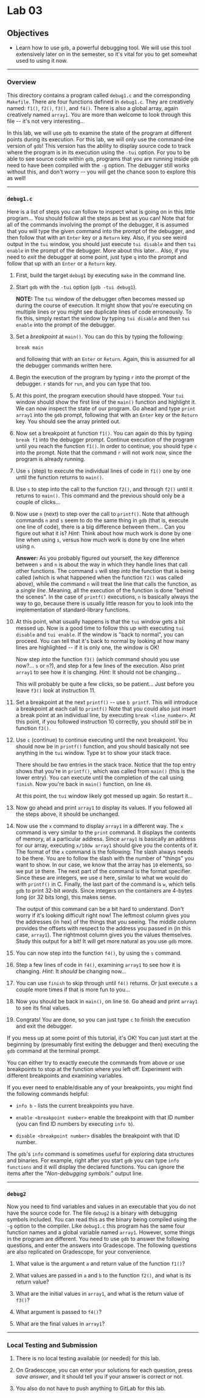 # Lab 03

## Objectives

- Learn how to use `gdb`, a powerful debugging tool. We will use this tool
  extensively later on in the semester, so it's vital for you to get somewhat
  used to using it now.

---

### Overview

This directory contains a program called `debug1.c` and the corresponding
`Makefile`. There are four functions defined in `debug1.c`. They are creatively
named: `f1()`, `f2()`, `f3()`, and `f4()`. There is also a global array, again
creatively named `array1`. You are more than welcome to look through this file
-- it's not very interesting...

In this lab, we will use `gdb` to examine the state of the program at different
points during its execution. For this lab, we will only use the command-line
version of `gdb`! This version has the ability to display source code to track
where the program is in its execution using the `-tui` option. For you to be
able to see source code within `gdb`, programs that you are running inside `gdb`
need to have been compiled with the `-g` option. The debugger still works
without this, and don't worry -- you will get the chance soon to explore this as
well!

---

### `debug1.c`

Here is a list of steps you can follow to inspect what is going on in this
little program... You should follow all the steps as best as you can! Note that
for all of the commands involving the prompt of the debugger, it is assumed that
you will type the given command into the prompt of the debugger, and then follow
that with an `Enter` key or a `Return` key. Also, if you see weird output in the
`tui` window, you should just execute `tui disable` and then `tui enable` in the
prompt of the debugger. More about this later... Also, if you need to *exit* the
debugger at some point, just type `q` into the prompt and follow that up with an
`Enter` or a `Return` key.

1. First, build the target `debug1` by executing `make` in the command line.

2. Start `gdb` with the `-tui` option (`gdb -tui debug1`). 

   **NOTE:** The `tui` window of the debugger often becomes messed up during the
   course of execution. It might show that you're executing on multiple lines or
   you might see duplicate lines of code erroneously. To fix this, simply
   restart the window by typing `tui disable` and then `tui enable` into the
   prompt of the debugger.


3. Set a *breakpoint* at `main()`. You can do this by typing the following:
   ```gdb
   break main
   ```
   and following that with an `Enter` or `Return`. Again, this is assumed for
   all the debugger commands written here.

4. Begin the execution of the program by typing `r` into the prompt of the
   debugger. `r` stands for `run`, and you can type that too.

5. At this point, the program execution should have stopped. Your `tui` window
   should show the first line of the `main()` function and highlight it. We can
   now inspect the state of our program. Go ahead and type `print array1` into
   the `gdb` prompt, following that with an `Enter` key or the `Return` key. You
   should see the array printed out.

6. Now set a breakpoint at function `f1()`. You can again do this by typing
   `break f1` into the debugger prompt. Continue execution of the program until
   you reach the function `f1()`. In order to continue, you should type `c` into
   the prompt. Note that the command `r` will not work now, since the program is
   already running.

7. Use `s` (step) to execute the individual lines of code in `f1()` one by one
   until the function returns to `main()`.

8. Use `s` to step into the call to the function `f2()`, and through `f2()`
   until it returns to `main()`. This command and the previous should only be a
   couple of clicks...

9. Now use `n` (next) to step over the call to `printf()`. Note that although
   commands `n` and `s` seem to do the same thing in `gdb` (that is, execute one
   line of code), there is a big difference between them... Can you figure out
   what it is? *Hint*: Think about how much work is done by one line when using
   `s`, versus how much work is done by one line when using `n`.

   **Answer:** As you probably figured out yourself, the key difference between
   `s` and `n` is about the way in which they handle lines that call other
   functions. The command `s` will step *into* the function that is being called
   (which is what happened when the function `f2()` was called above), while the
   command `n` will treat the line that calls the function, as a *single line*.
   Meaning, all the execution of the function is done "behind the scenes". In
   the case of `printf()` executions, `n` is basically always the way to go,
   because there is usually little reason for you to look into the
   implementation of standard-library functions.

10. At this point, what usually happens is that the `tui` window gets a bit
    messed up. Now is a good time to follow this up with executing `tui disable`
    and `tui enable`. If the window is "back to normal", you can proceed. You
    can tell that it's back to normal by looking at how many lines are
    highlighted -- if it is only one, the window is OK!

    Now step *into* the function `f3()` (which command should
    you use now?... `s` or `n`?), and step for a few lines of the execution.
    Also print `array1` to see how it is changing. *Hint*: It should not be
    changing...

    This will probably be quite a few clicks, so be patient... Just before you
    leave `f3()` look at instruction 11.

11. Set a breakpoint at the next `printf()` -- use `b printf`. This will
    introduce a breakpoint at each call to `printf()` Note that you could also
    just insert a break point at an individual line, by executing `break
    <line_number>`. At this point, if you followed instruction 10 correctly, you
    should *still* be in function `f3()`.

11. Use `c` (continue) to continue executing until the next breakpoint. You
    should now be in `printf()` function, and you should basically not see
    anything in the `tui` window. Type `bt` to show your stack trace. 

    There should be *two* entries in the stack trace. Notice that the top entry
    shows that you're in `printf()`, which was called from `main()` (this is the
    lower entry). You can execute until the completion of the call using
    `finish`. Now you're back in `main()` function, on line `49`.

    At this point, the `tui` window likely got messed up again. So restart it...

12. Now go ahead and print `array1` to display its values. If you followed all
    the steps above, it should be unchanged.

13. Now use the `x` command to display `array1` in a different way. The `x`
    command is very similar to the `print` command. It displays the contents of
    memory, at a particular address. Since `array1` is basically an address for
    our array, executing `x/10dw array1` should give you the contents of it. The
    format of the `x` command is the following: The slash always needs to be
    there. You are to follow the slash with the number of "things" you want to
    show. In our case, we know that the array has `10` elements, so we put `10`
    there. The next part of the command is the format specifier. Since these are
    integers, we use `d` here, similar to what we would do with `printf()` in C.
    Finally, the last part of the command is `w`, which tells `gdb` to print
    32-bit *words*. Since integers on the containers are 4-bytes long (or 32
    bits long), this makes sense.

    The output of this command can be a bit hard to understand. Don't worry if
    it's looking difficult right now! The leftmost column gives you the
    addresses (in hex) of the things that you seeing. The middle column provides
    the offsets with respect to the address you passed in (in this case,
    `array1`). The rightmost column gives you the values themselves. Study this
    output for a bit! It will get more natural as you use `gdb` more.

14. You can now step into the function `f4()`, by using the `s` command.

15. Step a few lines of code in `f4()`, examining `array1` to see how it is
    changing. *Hint*: It *should* be changing now...

16. You can use `finish` to skip through until `f4()` returns. Or just execute
    `s` a couple more times if that is more fun to you...

17. Now you should be back in `main()`, on line `50`. Go ahead and print
    `array1` to see its final values.

18. Congrats! You are done, so you can just type `c` to finish the execution and
    exit the debugger.

If you mess up at some point of this tutorial, it's OK! You can just start at
the beginning by (presumably first exiting the debugger and then) executing the
`gdb` command at the terminal prompt.

You can either try to exactly execute the commands from above or use breakpoints
to stop at the function where you left off. Experiment with different
breakpoints and examining variables.

If you ever need to enable/disable any of your breakpoints, you might find the
following commands helpful:

* `info b` - lists the current breakpoints you have.

* `enable <breakpoint number>` enable the breakpoint with that ID number (you
  can find ID numbers by executing `info b`).

* `disable <breakpoint number>` disables the breakpoint with that ID number.

The `gdb`'s `info` command is sometimes useful for exploring data structures and
binaries. For example, right after you start `gdb` you can type `info functions`
and it will display the declared functions. You can ignore the items after the
"*Non-debugging symbols:*" output line.

---

### `debug2`

Now you need to find variables and values in an executable that you do not have
the source code for. The file `debug2` is a binary with debugging symbols
included. You can read this as the binary being compiled using the `-g` option
to the compiler. Like `debug1.c` this program has the same four function names
and a global variable named `array1`. However, some things in the program are
different. You need to use `gdb` to answer the following questions, and enter
the answers into Gradescope. The following questions are also replicated on
Gradescope, for your convenience.

1. What value is the argument `a` and return value of the function `f1()`?

2. What values are passed in `a` and `b` to the function `f2()`, and what is its
   return value?

3. What are the initial values in `array1`, and what is the return value of
   `f3()`?

4. What argument is passed to `f4()`?

5. What are the final values in `array1`?

---

### Local Testing and Submission

1. There is no local testing available (or needed) for this lab.

2. On Gradescope, you can enter your solutions for each question, press *save
   answer*, and it should tell you if your answer is correct or not.

3. You also do not have to push anything to GitLab for this lab.

